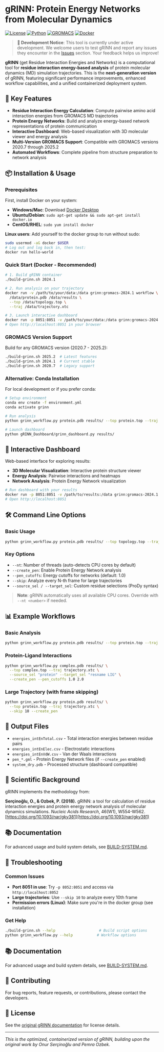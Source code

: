 # gRINN: Protein Energy Networks from Molecular Dynamics

[![License](https://img.shields.io/badge/License-Custom-blue.svg)](LICENSE)
[![Python](https://img.shields.io/badge/Python-3.10-brightgreen.svg)](https://python.org)
[![GROMACS](https://img.shields.io/badge/GROMACS-2020.7--2025.2-orange.svg)](https://www.gromacs.org/)
[![Docker](https://img.shields.io/badge/Docker-Ready-blue.svg)](https://www.docker.com/)

> **🚧 Development Notice**: This tool is currently under active development. We welcome users to test gRINN and report any issues they encounter in the [Issues](../../issues) section. Your feedback helps us improve!

**gRINN** (get Residue Interaction Energies and Networks) is a computational tool for **residue interaction energy-based analysis** of protein molecular dynamics (MD) simulation trajectories. This is the **next-generation version** of gRINN, featuring significant performance improvements, enhanced workflow capabilities, and a unified containerized deployment system.

## 🎯 Key Features

- **Residue Interaction Energy Calculation**: Compute pairwise amino acid interaction energies from GROMACS MD trajectories
- **Protein Energy Networks**: Build and analyze energy-based network representations of protein communication
- **Interactive Dashboard**: Web-based visualization with 3D molecular viewer and energy analysis
- **Multi-Version GROMACS Support**: Compatible with GROMACS versions 2020.7 through 2025.2
- **Automated Workflows**: Complete pipeline from structure preparation to network analysis

## 📦 Installation & Usage

### Prerequisites

First, install Docker on your system:
- **Windows/Mac**: Download [Docker Desktop](https://www.docker.com/products/docker-desktop/)
- **Ubuntu/Debian**: `sudo apt-get update && sudo apt-get install docker.io`
- **CentOS/RHEL**: `sudo yum install docker`

**Linux users**: Add yourself to the docker group to run without sudo:
```bash
sudo usermod -aG docker $USER
# Log out and log back in, then test:
docker run hello-world
```

### Quick Start (Docker - Recommended)

```bash
# 1. Build gRINN container
./build-grinn.sh 2024.1

# 2. Run analysis on your trajectory
docker run -v /path/to/your/data:/data grinn:gromacs-2024.1 workflow \
  /data/protein.pdb /data/results \
  --top /data/topology.top \
  --traj /data/trajectory.xtc

# 3. Launch interactive dashboard
docker run -p 8051:8051 -v /path/to/your/data:/data grinn:gromacs-2024.1 dashboard /data/results
# Open http://localhost:8051 in your browser
```

### GROMACS Version Support

Build for any GROMACS version (2020.7 - 2025.2):
```bash
./build-grinn.sh 2025.2  # Latest features
./build-grinn.sh 2024.1  # Current stable  
./build-grinn.sh 2020.7  # Legacy support
```

### Alternative: Conda Installation

For local development or if you prefer conda:
```bash
# Setup environment
conda env create -f environment.yml
conda activate grinn

# Run analysis
python grinn_workflow.py protein.pdb results/ --top protein.top --traj trajectory.xtc

# Launch dashboard
python gRINN_Dashboard/grinn_dashboard.py results/
```

## 🎯 Interactive Dashboard

Web-based interface for exploring results:
- **3D Molecular Visualization**: Interactive protein structure viewer
- **Energy Analysis**: Pairwise interactions and heatmaps  
- **Network Analysis**: Protein Energy Network visualization

```bash
# Run dashboard with your results
docker run -p 8051:8051 -v /path/to/results:/data grinn:gromacs-2024.1 dashboard /data
# Open http://localhost:8051
```

## 🛠️ Command Line Options

### Basic Usage
```bash
python grinn_workflow.py protein.pdb results/ --top topology.top --traj trajectory.xtc
```

### Key Options
- `--nt`: Number of threads (auto-detects CPU cores by default)
- `--create_pen`: Enable Protein Energy Network analysis
- `--pen_cutoffs`: Energy cutoffs for networks (default: 1.0)
- `--skip`: Analyze every N-th frame for large trajectories
- `--source_sel / --target_sel`: Custom residue selections (ProDy syntax)

> **Note**: gRINN automatically uses all available CPU cores. Override with `--nt <number>` if needed.

## 📊 Example Workflows

### Basic Analysis
```bash
python grinn_workflow.py protein.pdb results/ --top protein.top --traj trajectory.xtc
```

### Protein-Ligand Interactions
```bash
python grinn_workflow.py complex.pdb results/ \
  --top complex.top --traj trajectory.xtc \
  --source_sel "protein" --target_sel "resname LIG" \
  --create_pen --pen_cutoffs 1.0 2.0
```

### Large Trajectory (with frame skipping)
```bash
python grinn_workflow.py protein.pdb results/ \
  --top protein.top --traj trajectory.xtc \
  --skip 10 --create_pen
```

## 📁 Output Files

- `energies_intEnTotal.csv` - Total interaction energies between residue pairs
- `energies_intEnElec.csv` - Electrostatic interactions  
- `energies_intEnVdW.csv` - Van der Waals interactions
- `pen_*.gml` - Protein Energy Network files (if `--create_pen` enabled)
- `system_dry.pdb` - Processed structure (dashboard compatible)

## 🔬 Scientific Background

gRINN implements the methodology from:

**Serçinoğlu, O., & Ozbek, P. (2018).** gRINN: a tool for calculation of residue interaction energies and protein energy network analysis of molecular dynamics simulations. *Nucleic Acids Research*, 46(W1), W554-W562. [https://doi.org/10.1093/nar/gky381](https://doi.org/10.1093/nar/gky381)

## 📚 Documentation

For advanced usage and build system details, see [BUILD-SYSTEM.md](BUILD-SYSTEM.md).

## 🐛 Troubleshooting

### Common Issues
- **Port 8051 in use**: Try `-p 8052:8051` and access via `http://localhost:8052`
- **Large trajectories**: Use `--skip 10` to analyze every 10th frame
- **Permission errors (Linux)**: Make sure you're in the docker group (see installation)

### Get Help
```bash
./build-grinn.sh --help                    # Build script options
python grinn_workflow.py --help           # Workflow options
```

## 📚 Documentation

For advanced usage and build system details, see [BUILD-SYSTEM.md](BUILD-SYSTEM.md).

## 🤝 Contributing

For bug reports, feature requests, or contributions, please contact the developers.

## 📄 License

See the [original gRINN documentation](https://grinn.readthedocs.io/en/latest/license.html) for license details.

---

*This is the optimized, containerized version of gRINN, building upon the original work by Onur Serçinoğlu and Pemra Ozbek.*

